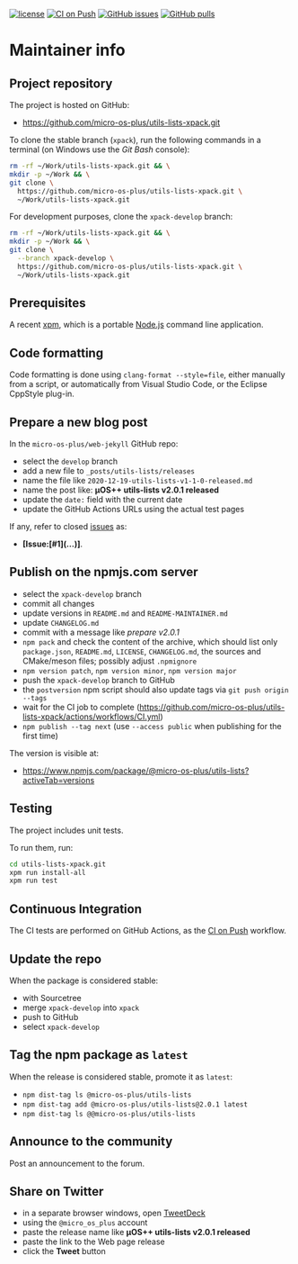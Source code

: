[![license](https://img.shields.io/github/license/micro-os-plus/utils-lists-xpack)](https://github.com/micro-os-plus/utils-lists-xpack/blob/xpack/LICENSE)
[![CI on Push](https://github.com/micro-os-plus/utils-lists-xpack/workflows/CI%20on%20Push/badge.svg)](https://github.com/micro-os-plus/utils-lists-xpack/actions?query=workflow%3A%22CI+on+Push%22)
[![GitHub issues](https://img.shields.io/github/issues/micro-os-plus/utils-lists-xpack.svg)](https://github.com/micro-os-plus/utils-lists-xpack/issues/)
[![GitHub pulls](https://img.shields.io/github/issues-pr/micro-os-plus/utils-lists-xpack.svg)](https://github.com/micro-os-plus/utils-lists-xpack/pulls)

# Maintainer info

## Project repository

The project is hosted on GitHub:

- <https://github.com/micro-os-plus/utils-lists-xpack.git>

To clone the stable branch (`xpack`), run the following commands in a
terminal (on Windows use the _Git Bash_ console):

```sh
rm -rf ~/Work/utils-lists-xpack.git && \
mkdir -p ~/Work && \
git clone \
  https://github.com/micro-os-plus/utils-lists-xpack.git \
  ~/Work/utils-lists-xpack.git
```

For development purposes, clone the `xpack-develop` branch:

```sh
rm -rf ~/Work/utils-lists-xpack.git && \
mkdir -p ~/Work && \
git clone \
  --branch xpack-develop \
  https://github.com/micro-os-plus/utils-lists-xpack.git \
  ~/Work/utils-lists-xpack.git
```

## Prerequisites

A recent [xpm](https://xpack.github.io/xpm/), which is a portable
[Node.js](https://nodejs.org/) command line application.

## Code formatting

Code formatting is done using `clang-format --style=file`, either manually
from a script, or automatically from Visual Studio Code, or the Eclipse
CppStyle plug-in.

## Prepare a new blog post

In the `micro-os-plus/web-jekyll` GitHub repo:

- select the `develop` branch
- add a new file to `_posts/utils-lists/releases`
- name the file like `2020-12-19-utils-lists-v1-1-0-released.md`
- name the post like: **µOS++ utils-lists v2.0.1 released**
- update the `date:` field with the current date
- update the GitHub Actions URLs using the actual test pages

If any, refer to closed
[issues](https://github.com/micro-os-plus/utils-lists-xpack/issues/)
as:

- **[Issue:\[#1\]\(...\)]**.

## Publish on the npmjs.com server

- select the `xpack-develop` branch
- commit all changes
- update versions in `README.md` and `README-MAINTAINER.md`
- update `CHANGELOG.md`
- commit with a message like _prepare v2.0.1_
- `npm pack` and check the content of the archive, which should list
  only `package.json`, `README.md`, `LICENSE`, `CHANGELOG.md`,
  the sources and CMake/meson files;
  possibly adjust `.npmignore`
- `npm version patch`, `npm version minor`, `npm version major`
- push the `xpack-develop` branch to GitHub
- the `postversion` npm script should also update tags via `git push origin --tags`
- wait for the CI job to complete
  (<https://github.com/micro-os-plus/utils-lists-xpack/actions/workflows/CI.yml>)
- `npm publish --tag next` (use `--access public` when publishing for
  the first time)

The version is visible at:

- <https://www.npmjs.com/package/@micro-os-plus/utils-lists?activeTab=versions>

## Testing

The project includes unit tests.

To run them, run:

```sh
cd utils-lists-xpack.git
xpm run install-all
xpm run test
```

## Continuous Integration

The CI tests are performed on GitHub Actions, as the
[CI on Push](https://github.com/micro-os-plus/utils-lists-xpack/actions?query=workflow%3A%22CI+on+Push%22)
workflow.

## Update the repo

When the package is considered stable:

- with Sourcetree
- merge `xpack-develop` into `xpack`
- push to GitHub
- select `xpack-develop`

## Tag the npm package as `latest`

When the release is considered stable, promote it as `latest`:

- `npm dist-tag ls @micro-os-plus/utils-lists`
- `npm dist-tag add @micro-os-plus/utils-lists@2.0.1 latest`
- `npm dist-tag ls @@micro-os-plus/utils-lists`

## Announce to the community

Post an announcement to the forum.

## Share on Twitter

- in a separate browser windows, open [TweetDeck](https://tweetdeck.twitter.com/)
- using the `@micro_os_plus` account
- paste the release name like **µOS++ utils-lists v2.0.1 released**
- paste the link to the Web page release
- click the **Tweet** button
